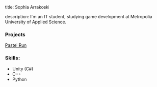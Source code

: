 title: Sophia Arrakoski

description: I'm an IT student, studying game development at Metropolia University of Applied Science.

### Projects
[Pastel Run](https://sophiaarwen.itch.io/pastel-run)

### Skills:
- Unity (C#)
- C++
- Python
